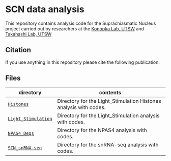 SCN data analysis
==========================

This repository contains analysis code for the Suprachiasmatic Nucleus project carried out by researchers at the [Konopka Lab, UTSW](http://konopkalab.org/) and [Takahashi Lab, UTSW](https://www.utsouthwestern.edu/labs/takahashi-joseph/)

## Citation

If you use anything in this repository please cite the following publication:


## Files

| directory | contents |
| --------- | -------- |
| [`Histones`](Histones/) | Directory for the Light_Stimulation Histones analysis with codes. |
| [`Light_Stimulation`](Light_Stimulation/) | Directory for the Light_Stimulation analysis with codes. |
| [`NPAS4_Degs`](NPAS4_Degs/) | Directory for the NPAS4 analysis with codes. |
| [`SCN_snRNA-seq`](SCN_snRNA-seq/) | Directory for the snRNA-seq analysis with codes. |
